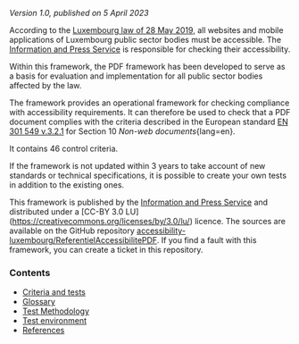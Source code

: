 *Version 1.0, published on 5 April 2023*

According to the [Luxembourg law of 28 May 2019](http://legilux.public.lu/eli/etat/leg/loi/2019/05/28/a373/jo), all websites and mobile applications of Luxembourg public sector bodies must be accessible. The [Information and Press Service](https://sip.gouvernement.lu/) is responsible for checking their accessibility.

Within this framework, the PDF framework has been developed to serve as a basis for evaluation and implementation for all public sector bodies affected by the law.

The framework provides an operational framework for checking compliance with accessibility requirements. It can therefore be used to check that a PDF document complies with the criteria described in the European standard [EN 301 549 v.3.2.1](https://www.etsi.org/deliver/etsi_en/301500_301599/301549/03.02.01_60/en_301549v030201p.pdf) for Section 10 *Non-web documents*{lang=en}.

It contains 46 control criteria.

If the framework is not updated within 3 years to take account of new standards or technical specifications, it is possible to create your own tests in addition to the existing ones.

This framework is published by the [Information and Press Service](https://sip.gouvernement.lu/) and distributed under a [CC-BY 3.0 LU] (https://creativecommons.org/licenses/by/3.0/lu/) licence. The sources are available on the GitHub repository [accessibility-luxembourg/ReferentielAccessibilitePDF](https://github.com/accessibility-luxembourg/ReferentielAccessibilitePDF).
If you find a fault with this framework, you can create a ticket in this repository. 


### Contents

- [Criteria and tests](referentiel-technique.md)
- [Glossary](glossaire.md)
- [Test Methodology](methodologie.md)
- [Test environment](environment.md)
- [References](references.md)


